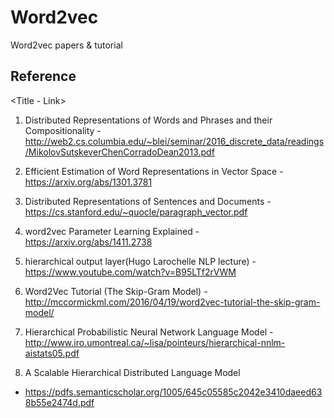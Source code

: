 # Word2vec
Word2vec papers &amp; tutorial

## Reference
\<Title - Link>

1. Distributed Representations of Words and Phrases and their Compositionality - http://web2.cs.columbia.edu/~blei/seminar/2016_discrete_data/readings/MikolovSutskeverChenCorradoDean2013.pdf

2. Efficient Estimation of Word Representations in Vector Space - https://arxiv.org/abs/1301.3781

3. Distributed Representations of Sentences and Documents - https://cs.stanford.edu/~quocle/paragraph_vector.pdf

4. word2vec Parameter Learning Explained - https://arxiv.org/abs/1411.2738

5. hierarchical output layer(Hugo Larochelle NLP lecture) - https://www.youtube.com/watch?v=B95LTf2rVWM

6. Word2Vec Tutorial (The Skip-Gram Model) - http://mccormickml.com/2016/04/19/word2vec-tutorial-the-skip-gram-model/

7. Hierarchical Probabilistic Neural Network Language Model - http://www.iro.umontreal.ca/~lisa/pointeurs/hierarchical-nnlm-aistats05.pdf

8. A Scalable Hierarchical Distributed Language Model
 - https://pdfs.semanticscholar.org/1005/645c05585c2042e3410daeed638b55e2474d.pdf
